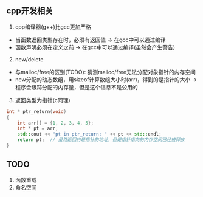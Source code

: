 ## cpp开发相关
1. cpp编译器(g++)比gcc更加严格
- 当函数返回类型存在时，必须有返回值 -> 在gcc中可以通过编译
- 函数声明必须在定义之前 -> 在gcc中可以通过编译(虽然会产生警告)
2. new/delete
- 与malloc/free的区别(TODO): 猜测malloc/free无法分配对象指针的内存空间
- new分配的动态数组，用sizeof计算数组大小时(arr)，得到的是指针的大小 -> 程序会跟踪分配的内存量，但是这个信息不是公用的
3. 返回类型为指针(c同理)
```cpp
int * ptr_return(void)
{
    int arr[] = {1, 2, 3, 4, 5}; 
    int * pt = arr;
    std::cout << "pt in ptr_return: " << pt << std::endl;
    return pt;  // 虽然返回的是指针的地址，但是指针指向的内存空间已经被释放
}
```

## TODO
1. 函数重载
2. 命名空间